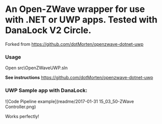 # An Open-ZWave wrapper for use with .NET or UWP apps. Tested with DanaLock V2 Circle.

Forked from https://github.com/dotMorten/openzwave-dotnet-uwp

### Usage

Open src\OpenZWaveUWP.sln

**See instructions** https://github.com/dotMorten/openzwave-dotnet-uwp 

### UWP Sample app with DanaLock:

![Code Pipeline example](readme/2017-01-31 15_03_50-ZWave Controller.png)

Works perfectly!